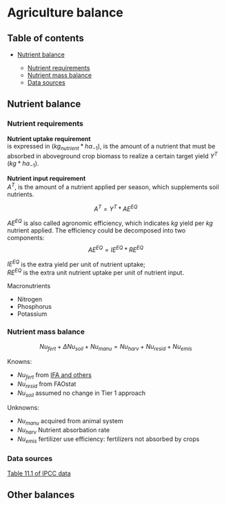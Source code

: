 # Agriculture balance

## Table of contents

- [Nutrient balance](#nutrient-balance)

  - [Nutrient requirements](#nutrient-requirements)
  - [Nutrient mass balance](#nutrient-mass-balance)
  - [Data sources](#data-sources)

## Nutrient balance

### Nutrient requirements

__Nutrient uptake requirement__</br>
is expressed in ($kg_{nutrient}*ha_{-1}$), is the amount of a nutrient that must be absorbed in aboveground crop biomass to realize a certain target yield $Y^T$ ($kg*ha_{-1}$).

__Nutrient input requirement__</br>
$A^T$, is the amount of a nutrient applied per season, which supplements soil nutrients.</br>

$$
A^T=Y^T*AE^{EQ}
$$

$AE^{EQ}$ is also called agronomic efficiency, which indicates $kg$ yield per $kg$ nutrient applied. The efficiency could be decomposed into two components:</br>
$$
AE^{EQ} = IE^{EQ}*RE^{EQ}
$$

$IE^{EQ}$ is the extra yield per unit of nutrient uptake;</br>
$RE^{EQ}$ is the extra unit nutrient uptake per unit of nutrient input.</br>

Macronutrients

- Nitrogen
- Phosphorus
- Potassium

### Nutrient mass balance

$$
Nu_{fert} + \Delta Nu_{soil} + Nu_{manu} = Nu_{harv} + Nu_{resid} + Nu_{emis}  
$$

Knowns:

- $Nu_{fert}$ from [IFA and others](nutri_data/doi_10.5061_dryad.2rbnzs7qh__v3/Global_data_on_fertilizer_use_by_crop_and_by_country_2022.csv)
- $Nu_{resid}$ from FAOstat
- $Nu_{soil}$ assumed no change in Tier 1 approach
  
Unknowns:

- $Nu_{manu}$ acquired from animal system <!--animal balance first assumes 0-->
- $Nu_{harv}$ Nutrient absorbation rate <!--value from Stefano do some basic search, part of IPCC N2O, IPCC meeting before starting-->
- $Nu_{emis}$ fertilizer use efficiency: fertilizers not absorbed by crops

### Data sources

[Table 11.1 of IPCC data](chrome-extension://efaidnbmnnnibpcajpcglclefindmkaj/https://www.ipcc-nggip.iges.or.jp/public/2019rf/pdf/4_Volume4/19R_V4_Ch11_Soils_N2O_CO2.pdf)

## Other balances

<!--
what are other balances to achieve a mass balance of crops?
we have N, K, P balances
C balance?
H balance?
-->

<!--
Currently, I am only working on data collection. Do we also need some sort of data pipeline to connect collected data to data input into core modules?

unit test, documentation

https://pyscaffold.org/en/stable/

A pipeline is needed
Thurday or friday
Full picture of dataflow in the project
-->